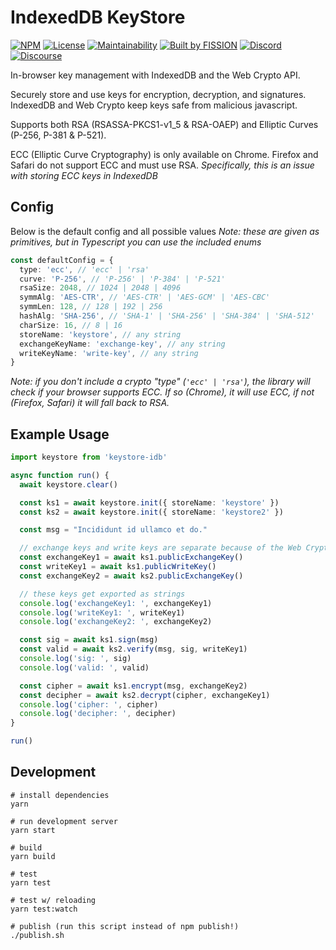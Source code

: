 # IndexedDB KeyStore

[![NPM](https://img.shields.io/npm/v/keystore-idb)](https://www.npmjs.com/package/keystore-idb)
[![License](https://img.shields.io/badge/License-Apache%202.0-blue.svg)](https://github.com/fission-suite/blob/master/LICENSE)
[![Maintainability](https://api.codeclimate.com/v1/badges/b0fabd7e80c6bd2c0c7b/maintainability)](https://codeclimate.com/github/fission-suite/keystore-idb/maintainability)
[![Built by FISSION](https://img.shields.io/badge/⌘-Built_by_FISSION-purple.svg)](https://fission.codes)
[![Discord](https://img.shields.io/discord/478735028319158273.svg)](https://discord.gg/zAQBDEq)
[![Discourse](https://img.shields.io/discourse/https/talk.fission.codes/topics)](https://talk.fission.codes)

In-browser key management with IndexedDB and the Web Crypto API.

Securely store and use keys for encryption, decryption, and signatures. IndexedDB and Web Crypto keep keys safe from malicious javascript.

Supports both RSA (RSASSA-PKCS1-v1_5 & RSA-OAEP) and Elliptic Curves (P-256, P-381 & P-521).

ECC (Elliptic Curve Cryptography) is only available on Chrome. Firefox and Safari do not support ECC and must use RSA.
_Specifically, this is an issue with storing ECC keys in IndexedDB_



## Config

Below is the default config and all possible values
_Note: these are given as primitives, but in Typescript you can use the included enums_

```typescript
const defaultConfig = {
  type: 'ecc', // 'ecc' | 'rsa'
  curve: 'P-256', // 'P-256' | 'P-384' | 'P-521'
  rsaSize: 2048, // 1024 | 2048 | 4096
  symmAlg: 'AES-CTR', // 'AES-CTR' | 'AES-GCM' | 'AES-CBC'
  symmLen: 128, // 128 | 192 | 256
  hashAlg: 'SHA-256', // 'SHA-1' | 'SHA-256' | 'SHA-384' | 'SHA-512'
  charSize: 16, // 8 | 16
  storeName: 'keystore', // any string
  exchangeKeyName: 'exchange-key', // any string
  writeKeyName: 'write-key', // any string
}
```
_Note: if you don't include a crypto "type" (`'ecc' | 'rsa'`), the library will check if your browser supports ECC. If so (Chrome), it will use ECC, if not (Firefox, Safari) it will fall back to RSA._



## Example Usage

```typescript
import keystore from 'keystore-idb'

async function run() {
  await keystore.clear()

  const ks1 = await keystore.init({ storeName: 'keystore' })
  const ks2 = await keystore.init({ storeName: 'keystore2' })

  const msg = "Incididunt id ullamco et do."

  // exchange keys and write keys are separate because of the Web Crypto API
  const exchangeKey1 = await ks1.publicExchangeKey()
  const writeKey1 = await ks1.publicWriteKey()
  const exchangeKey2 = await ks2.publicExchangeKey()

  // these keys get exported as strings
  console.log('exchangeKey1: ', exchangeKey1)
  console.log('writeKey1: ', writeKey1)
  console.log('exchangeKey2: ', exchangeKey2)

  const sig = await ks1.sign(msg)
  const valid = await ks2.verify(msg, sig, writeKey1)
  console.log('sig: ', sig)
  console.log('valid: ', valid)

  const cipher = await ks1.encrypt(msg, exchangeKey2)
  const decipher = await ks2.decrypt(cipher, exchangeKey1)
  console.log('cipher: ', cipher)
  console.log('decipher: ', decipher)
}

run()
```



## Development

```shell
# install dependencies
yarn

# run development server
yarn start

# build
yarn build

# test
yarn test

# test w/ reloading
yarn test:watch

# publish (run this script instead of npm publish!)
./publish.sh
```
